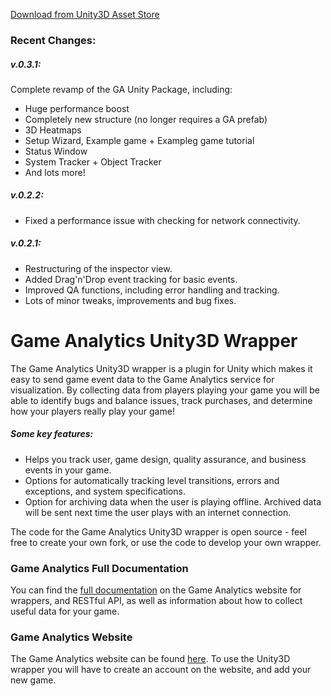 [Download from Unity3D Asset Store](http://u3d.as/content/game-analytics/game-analytics-unity-package)

### Recent Changes:

##### v.0.3.1:

Complete revamp of the GA Unity Package, including:
- Huge performance boost
- Completely new structure (no longer requires a GA prefab)
- 3D Heatmaps
- Setup Wizard, Example game + Exampleg game tutorial
- Status Window
- System Tracker + Object Tracker
- And lots more!

##### v.0.2.2:

- Fixed a performance issue with checking for network connectivity.

##### v.0.2.1:

- Restructuring of the inspector view.
- Added Drag'n'Drop event tracking for basic events.
- Improved QA functions, including error handling and tracking.
- Lots of minor tweaks, improvements and bug fixes.

# Game Analytics Unity3D Wrapper

The Game Analytics Unity3D wrapper is a plugin for Unity which makes it easy to send game event data to the Game Analytics service for visualization. By collecting data from players playing your game you will be able to identify bugs and balance issues, track purchases, and determine how your players really play your game!

##### Some key features:

- Helps you track user, game design, quality assurance, and business events in your game.
- Options for automatically tracking level transitions, errors and exceptions, and system specifications.
- Option for archiving data when the user is playing offline. Archived data will be sent next time the user plays with an internet connection.

The code for the Game Analytics Unity3D wrapper is open source - feel free to create your own fork, or use the code to develop your own wrapper.

### Game Analytics Full Documentation

You can find the [full documentation](http://beta.gameanalytics.com/docs) on the Game Analytics website for wrappers, and RESTful API, as well as information about how to collect useful data for your game.

### Game Analytics Website

The Game Analytics website can be found [here](http://beta.gameanalytics.com/). To use the Unity3D wrapper you will have to create an account on the website, and add your new game.
